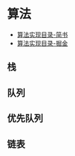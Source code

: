 <!--
 * @Author: TerryMin
 * @Date: 2022-12-28 11:22:08
 * @LastEditors: TerryMin
 * @LastEditTime: 2023-04-06 20:21:13
 * @Description: file not
-->

# 算法

- [算法实现目录-简书](https://www.jianshu.com/p/90808ed34b86)
- [算法实现目录-掘金](https://juejin.cn/post/6885958035702415368)

## 栈

## 队列

## 优先队列

## 链表
